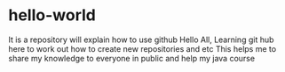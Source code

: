 # hello-world
It is a repository will explain how to use github
Hello All,
Learning git hub here to work out how to create new repositories and etc
This helps me to share my knowledge to everyone in public and help my java course
